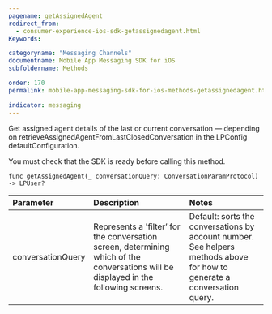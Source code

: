 ```yaml
---
pagename: getAssignedAgent
redirect_from:
  - consumer-experience-ios-sdk-getassignedagent.html
Keywords:

categoryname: "Messaging Channels"
documentname: Mobile App Messaging SDK for iOS
subfoldername: Methods

order: 170
permalink: mobile-app-messaging-sdk-for-ios-methods-getassignedagent.html

indicator: messaging
---
```


Get assigned agent details of the last or current conversation — depending on retrieveAssignedAgentFromLastClosedConversation in the LPConfig defaultConfiguration.

You must check that the SDK is ready before calling this method.

`func getAssignedAgent(_ conversationQuery: ConversationParamProtocol) -> LPUser?`

| Parameter | Description | Notes |
| :--- | :--- | :--- |
| conversationQuery | Represents a 'filter’ for the conversation screen, determining which of the conversations will be displayed in the following screens. | Default: sorts the conversations by account number. <br> See helpers methods above for how to generate a conversation query. |